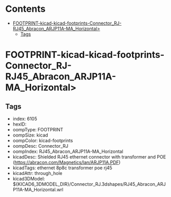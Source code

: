 



Contents
========

* [FOOTPRINT-kicad-kicad-footprints-Connector_RJ-RJ45_Abracon_ARJP11A-MA_Horizontal>](#footprint-kicad-kicad-footprints-connector_rj-rj45_abracon_arjp11a-ma_horizontal)
	* [Tags](#tags)

# FOOTPRINT-kicad-kicad-footprints-Connector_RJ-RJ45_Abracon_ARJP11A-MA_Horizontal>

## Tags

- index: 6105
- hexID: 
- oompType: FOOTPRINT
- oompSize: kicad
- oompColor: kicad-footprints
- oompDesc: Connector_RJ
- oompIndex: RJ45_Abracon_ARJP11A-MA_Horizontal
- kicadDesc: Shielded RJ45 ethernet connector with transformer and POE (https://abracon.com/Magnetics/lan/ARJP11A.PDF)
- kicadTags: ethernet 8p8c transformer poe rj45
- kicadAttr: through_hole
- kicad3DModel: ${KICAD6_3DMODEL_DIR}/Connector_RJ.3dshapes/RJ45_Abracon_ARJP11A-MA_Horizontal.wrl
